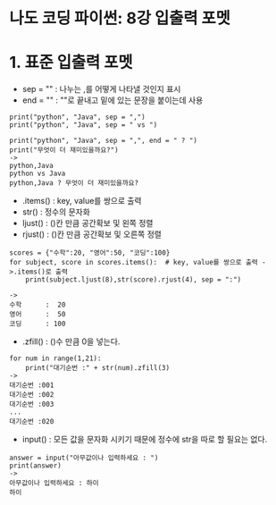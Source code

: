 # 나도 코딩 파이썬: 8강 입출력 포멧
# 1. 표준 입출력 포멧

- sep = "" : 나누는 ,를 어떻게 나타낼 것인지 표시
- end = "" : ""로 끝내고 밑에 있는 문장을 붙이는데 사용
```
print("python", "Java", sep = ",") 
print("python", "Java", sep = " vs ")

print("python", "Java", sep = ",", end = " ? ") 
print("무엇이 더 재미있을까요?")
-> 
python,Java
python vs Java
python,Java ? 무엇이 더 재미있을까요?
```

- .items() : key, value를 쌍으로 출력
- str() : 정수의 문자화
- ljust() : ()칸 만큼 공간확보 및 왼쪽 정렬
- rjust() : ()칸 만큼 공간확보 및 오른쪽 정렬
```
scores = {"수학":20, "영어":50, "코딩":100}
for subject, score in scores.items():  # key, value를 쌍으로 출력 ->.items()로 출력
    print(subject.ljust(8),str(score).rjust(4), sep = ":")

-> 
수학      :  20
영어      :  50
코딩      : 100
```

- .zfill() : ()수 만큼 0을 넣는다.
```
for num in range(1,21):
    print("대기순번 :" + str(num).zfill(3)
->
대기순번 :001
대기순번 :002
대기순번 :003
...
대기순번 :020
```

- input() : 모든 값을 문자화 시키기 때문에 정수에 str을 따로 할 필요는 없다.
```
answer = input("아무값이나 입력하세요 : ") 
print(answer)
-> 
아무값이나 입력하세요 : 하이
하이
```

